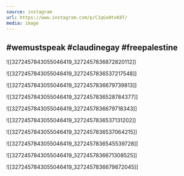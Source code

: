 ```yaml
---
source: instagram
url: https://www.instagram.com/p/C1qGxHtvK8T/
media: image
---
```


## #wemustspeak #claudinegay #freepalestine

![[3272457843055046419_3272457836872820112]]

![[3272457843055046419_3272457836537217548]]

![[3272457843055046419_3272457836679739813]]

![[3272457843055046419_3272457836528784377]]

![[3272457843055046419_3272457836679718343]]

![[3272457843055046419_3272457836537131202]]

![[3272457843055046419_3272457836537064215]]

![[3272457843055046419_3272457836545539728]]

![[3272457843055046419_3272457836671308525]]

![[3272457843055046419_3272457836679872045]]

